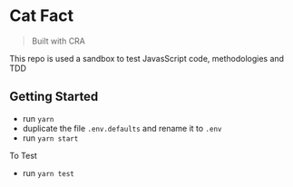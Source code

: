 # Cat Fact

> Built with CRA

This repo is used a sandbox to test JavasScript code, methodologies and TDD

## Getting Started

- run `yarn`
- duplicate the file `.env.defaults` and rename it to `.env`
- run `yarn start`

To Test
- run `yarn test`
